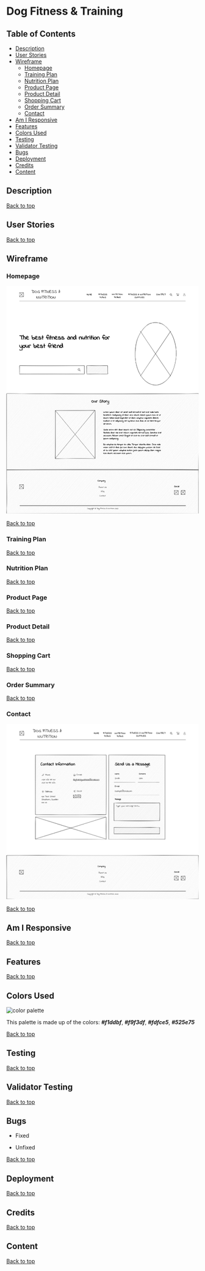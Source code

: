 # Dog Fitness & Training

<a name="table-of-contents"></a>
## Table of Contents

* [Description](#description)
* [User Stories](#user-stories)
* [Wireframe](#wireframe)
    * [Homepage](#homepage)
    * [Training Plan](#training-plan)
    * [Nutrition Plan](#nutrition-plan)
    * [Product Page](#product-page)
    * [Product Detail](#product-detail)
    * [Shopping Cart](#shopping-cart)
    * [Order Summary](#order-summary)
    * [Contact](#contact)
* [Am I Responsive](#am-i-responsive)
* [Features](#features)
* [Colors Used](#colors-used)
* [Testing](#testing)
* [Validator Testing](#validator-testing)
* [Bugs](#bugs)
* [Deployment](#deployment)
* [Credits](#credits)
* [Content](#content)

<a name="description"></a>
## Description

[Back to top](#table-of-contents)

<a name="user-stories"></a>
## User Stories

[Back to top](#table-of-contents)

<a name="wireframe"></a>
## Wireframe

<a name="homepage"></a>
### Homepage

![homepage](assests/images/HomeScreen-c9689.jpeg)

[Back to top](#table-of-contents)

<a name="training-plan"></a>
### Training Plan

[Back to top](#table-of-contents)

<a name="nutrition-plan"></a>
### Nutrition Plan

[Back to top](#table-of-contents)

<a name="product-page"></a>
### Product Page

[Back to top](#table-of-contents)

<a name="product-detail"></a>
### Product Detail

[Back to top](#table-of-contents)

<a name="shopping-cart"></a>
### Shopping Cart

[Back to top](#table-of-contents)

<a name="order-summary"></a>
### Order Summary

[Back to top](#table-of-contents)

<a name="contact"></a>
### Contact

![contact](assests/images/Contact-ef514.jpeg)

[Back to top](#table-of-contents)

<a name="am-i-responsive"></a>
## Am I Responsive

[Back to top](#table-of-contents)

<a name="features"></a>
## Features

[Back to top](#table-of-contents)

<a name="colors-used"></a>
## Colors Used

![color palette]()

This palette is made up of the colors:  ***#f1ddbf***,  ***#f9f3df***,  ***#fdfce5***,  ***#525e75***

[Back to top](#table-of-contents)

<a name="testing"></a>
## Testing

[Back to top](#table-of-contents)

<a name="validator-testing"></a>
## Validator Testing

[Back to top](#table-of-contents)

<a name="bugs"></a>
## Bugs
* Fixed

* Unfixed

[Back to top](#table-of-contents)

<a name="deployment"></a>
## Deployment

[Back to top](#table-of-contents)

<a name="credits"></a>
## Credits

[Back to top](#table-of-contents)

<a name="content"></a>
## Content

[Back to top](#table-of-contents)